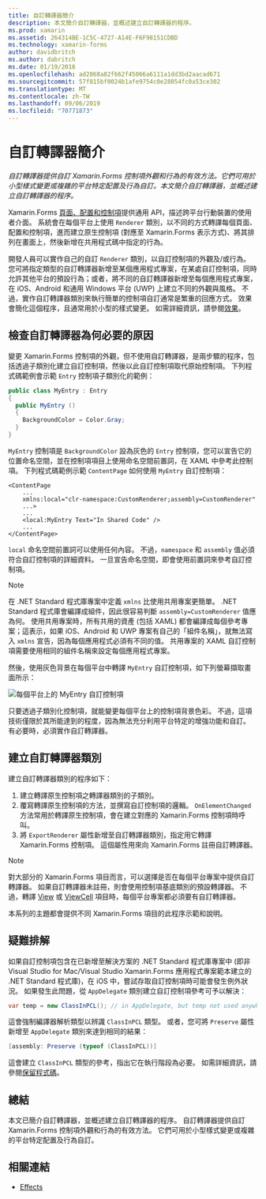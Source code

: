 ```yaml
---
title: 自訂轉譯器簡介
description: 本文簡介自訂轉譯器，並概述建立自訂轉譯器的程序。
ms.prod: xamarin
ms.assetid: 264314BE-1C5C-4727-A14E-F6F98151CDBD
ms.technology: xamarin-forms
author: davidbritch
ms.author: dabritch
ms.date: 01/19/2016
ms.openlocfilehash: ad2868a82f662f45066a6111a1dd3bd2aacad671
ms.sourcegitcommit: 57f815bf0024b1afe9754c0e28054fc0a53ce302
ms.translationtype: MT
ms.contentlocale: zh-TW
ms.lasthandoff: 09/06/2019
ms.locfileid: "70771873"
---
```

# <a name="introduction-to-custom-renderers"></a>自訂轉譯器簡介

_自訂轉譯器提供自訂 Xamarin.Forms 控制項外觀和行為的有效方法。它們可用於小型樣式變更或複雜的平台特定配置及行為自訂。本文簡介自訂轉譯器，並概述建立自訂轉譯器的程序。_

Xamarin.Forms [頁面、配置和控制項](~/xamarin-forms/user-interface/controls/index.md)提供通用 API，描述跨平台行動裝置的使用者介面。 系統會在每個平台上使用 `Renderer` 類別，以不同的方式轉譯每個頁面、配置和控制項，進而建立原生控制項 (對應至 Xamarin.Forms 表示方式)、將其排列在畫面上，然後新增在共用程式碼中指定的行為。

開發人員可以實作自己的自訂 `Renderer` 類別，以自訂控制項的外觀及/或行為。 您可將指定類型的自訂轉譯器新增至某個應用程式專案，在某處自訂控制項，同時允許其他平台的預設行為；或者，將不同的自訂轉譯器新增至每個應用程式專案，在 iOS、Android 和通用 Windows 平台 (UWP) 上建立不同的外觀與風格。 不過，實作自訂轉譯器類別來執行簡單的控制項自訂通常是繁重的回應方式。 效果會簡化這個程序，且通常用於小型的樣式變更。 如需詳細資訊，請參閱[效果](~/xamarin-forms/app-fundamentals/effects/index.md)。

## <a name="examining-why-custom-renderers-are-necessary"></a>檢查自訂轉譯器為何必要的原因

變更 Xamarin.Forms 控制項的外觀，但不使用自訂轉譯器，是兩步驟的程序，包括透過子類別化建立自訂控制項，然後以此自訂控制項取代原始控制項。 下列程式碼範例會示範 `Entry` 控制項子類別化的範例：

```csharp
public class MyEntry : Entry
{
  public MyEntry ()
  {
    BackgroundColor = Color.Gray;
  }
}
```

`MyEntry` 控制項是 `BackgroundColor` 設為灰色的 `Entry` 控制項，您可以宣告它的位置命名空間，並在控制項項目上使用命名空間前置詞，在 XAML 中參考此控制項。 下列程式碼範例示範 `ContentPage` 如何使用 `MyEntry` 自訂控制項：

```xaml
<ContentPage
    ...
    xmlns:local="clr-namespace:CustomRenderer;assembly=CustomRenderer"
    ...>
    ...
    <local:MyEntry Text="In Shared Code" />
    ...
</ContentPage>
```

`local` 命名空間前置詞可以使用任何內容。 不過，`namespace` 和 `assembly` 值必須符合自訂控制項的詳細資料。 一旦宣告命名空間，即會使用前置詞來參考自訂控制項。

> [!NOTE]
> 在 .NET Standard 程式庫專案中定義 `xmlns` 比使用共用專案更簡單。 .NET Standard 程式庫會編譯成組件，因此很容易判斷 `assembly=CustomRenderer` 值應為何。 使用共用專案時，所有共用的資產 (包括 XAML) 都會編譯成每個參考專案；這表示，如果 iOS、Android 和 UWP 專案有自己的「組件名稱」，就無法寫入 `xmlns` 宣告，因為每個應用程式必須有不同的值。 共用專案的 XAML 自訂控制項需要使用相同的組件名稱來設定每個應用程式專案。

然後，使用灰色背景在每個平台中轉譯 `MyEntry` 自訂控制項，如下列螢幕擷取畫面所示：

![](introduction-images/screenshots.png "每個平台上的 MyEntry 自訂控制項")

只要透過子類別化控制項，就能變更每個平台上的控制項背景色彩。 不過，這項技術僅限於其所能達到的程度，因為無法充分利用平台特定的增強功能和自訂。 有必要時，必須實作自訂轉譯器。

## <a name="creating-a-custom-renderer-class"></a>建立自訂轉譯器類別

建立自訂轉譯器類別的程序如下：

1. 建立轉譯原生控制項之轉譯器類別的子類別。
1. 覆寫轉譯原生控制項的方法，並撰寫自訂控制項的邏輯。 `OnElementChanged` 方法常用於轉譯原生控制項，會在建立對應的 Xamarin.Forms 控制項時呼叫。
1. 將 `ExportRenderer` 屬性新增至自訂轉譯器類別，指定用它轉譯 Xamarin.Forms 控制項。 這個屬性用來向 Xamarin.Forms 註冊自訂轉譯器。

> [!NOTE]
> 對大部分的 Xamarin.Forms 項目而言，可以選擇是否在每個平台專案中提供自訂轉譯器。 如果自訂轉譯器未註冊，則會使用控制項基底類別的預設轉譯器。 不過，轉譯 [View](xref:Xamarin.Forms.View) 或 [ViewCell](xref:Xamarin.Forms.ViewCell) 項目時，每個平台專案都必須要有自訂轉譯器。

本系列的主題都會提供不同 Xamarin.Forms 項目的此程序示範和說明。

## <a name="troubleshooting"></a>疑難排解

如果自訂控制項包含在已新增至解決方案的 .NET Standard 程式庫專案中 (即非 Visual Studio for Mac/Visual Studio Xamarin.Forms 應用程式專案範本建立的 .NET Standard 程式庫)，在 iOS 中，嘗試存取自訂控制項時可能會發生例外狀況。 如果發生此問題，從 `AppDelegate` 類別建立自訂控制項參考可予以解決：

```csharp
var temp = new ClassInPCL(); // in AppDelegate, but temp not used anywhere
```

這會強制編譯器解析類型以辨識 `ClassInPCL` 類型。 或者，您可將 `Preserve` 屬性新增至 `AppDelegate` 類別來達到相同的結果：

```csharp
[assembly: Preserve (typeof (ClassInPCL))]
```

這會建立 `ClassInPCL` 類型的參考，指出它在執行階段為必要。 如需詳細資訊，請參閱[保留程式碼](~/ios/deploy-test/linker.md)。

## <a name="summary"></a>總結

本文已簡介自訂轉譯器，並概述建立自訂轉譯器的程序。 自訂轉譯器提供自訂 Xamarin.Forms 控制項外觀和行為的有效方法。 它們可用於小型樣式變更或複雜的平台特定配置及行為自訂。

## <a name="related-links"></a>相關連結

- [Effects](~/xamarin-forms/app-fundamentals/effects/index.md)

